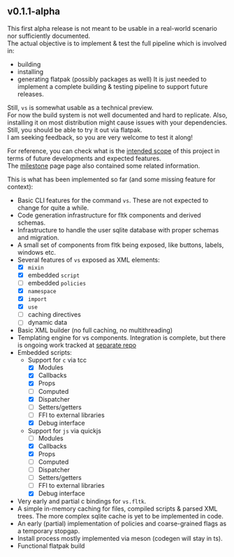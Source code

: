 ## v0.1.1-alpha

This first alpha release is not meant to be usable in a real-world scenario nor sufficiently documented.  
The actual objective is to implement & test the full pipeline which is involved in:
- building
- installing
- generating flatpak (possibly packages as well)
It is just needed to implement a complete building & testing pipeline to support future releases.  

Still, `vs` is somewhat usable as a technical preview.  
For now the build system is not well documented and hard to replicate. Also, installing it on most distribution might cause issues with your dependencies.  Still, you should be able to try it out via flatpak.  
I am seeking feedback, so you are very welcome to test it along!

For reference, you can check what is the [intended scope](./README.md) of this project in terms of future developments and expected features.  
The [milestone](./docs/milestones.md) page page also contained some related information.  

This is what has been implemented so far (and some missing feature for context):

- Basic CLI features for the command `vs`. These are not expected to change for quite a while.
- Code generation infrastructure for fltk components and derived schemas.
- Infrastructure to handle the user sqlite database with proper schemas and migration.
- A small set of components from fltk being exposed, like buttons, labels, windows etc.
- Several features of `vs` exposed as XML elements:
    - [x] `mixin`
    - [x] embedded `script`
    - [ ] embedded `policies`
    - [x] `namespace`
    - [x] `import`
    - [x] `use`
    - [ ] caching directives
    - [ ] dynamic data
- Basic XML builder (no full caching, no multithreading)
- Templating engine for vs components. Integration is complete, but there is ongoing work tracked at [separate repo](https://github.com/KaruroChori/vs-templ)
- Embedded scripts:
    - Support for `c` via tcc
        - [x] Modules
        - [x] Callbacks
        - [x] Props
        - [ ] Computed
        - [x] Dispatcher
        - [ ] Setters/getters
        - [ ] FFI to external libraries
        - [x] Debug interface
    - Support for `js` via quickjs
        - [ ] Modules
        - [x] Callbacks
        - [x] Props
        - [ ] Computed
        - [ ] Dispatcher
        - [ ] Setters/getters
        - [ ] FFI to external libraries
        - [x] Debug interface
- Very early and partial c bindings for `vs.fltk`.
- A simple in-memory caching for files, compiled scripts & parsed XML trees. The more complex sqlite cache is yet to be implemented in code.
- An early (partial) implementation of policies and coarse-grained flags as a temporary stopgap.
- Install process mostly implemented via meson (codegen will stay in ts).
- Functional flatpak build